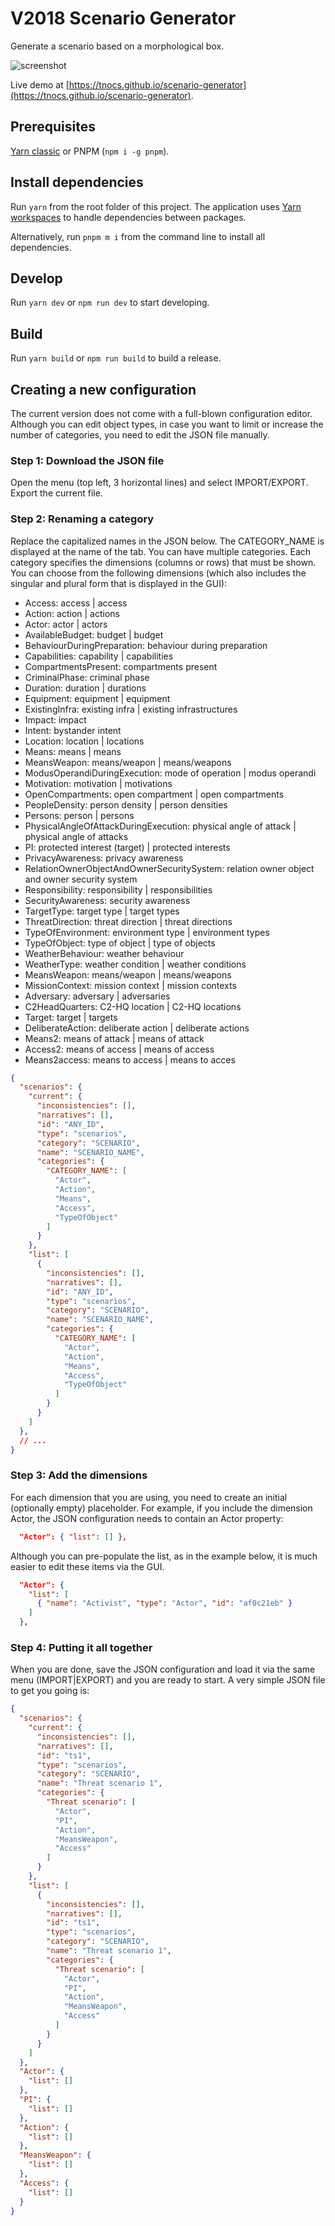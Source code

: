 # V2018 Scenario Generator

Generate a scenario based on a morphological box.

![screenshot](https://github.com/TNOCS/scenario-generator/blob/master/img/screenshot.png?raw=true)

Live demo at [https://tnocs.github.io/scenario-generator](https://tnocs.github.io/scenario-generator).

## Prerequisites

[Yarn classic](https://classic.yarnpkg.com/lang/en/) or PNPM (`npm i -g pnpm`).

## Install dependencies

Run `yarn` from the root folder of this project. The application uses [Yarn workspaces](https://classic.yarnpkg.com/en/docs/workspaces/) to handle dependencies between packages.

Alternatively, run `pnpm m i` from the command line to install all dependencies.

## Develop

Run `yarn dev` or `npm run dev` to start developing.

## Build

Run `yarn build` or `npm run build` to build a release.

## Creating a new configuration

The current version does not come with a full-blown configuration editor. Although you can edit object types, in case you want to limit or increase the number of categories, you need to edit the JSON file manually.

### Step 1: Download the JSON file

Open the menu (top left, 3 horizontal lines) and select IMPORT/EXPORT. Export the current file.

### Step 2: Renaming a category

Replace the capitalized names in the JSON below. The CATEGORY_NAME is displayed at the name of the tab. You can have multiple categories. Each category specifies the dimensions (columns or rows) that must be shown. You can choose from the following dimensions (which also includes the singular and plural form that is displayed in the GUI):

- Access: access | access
- Action: action | actions
- Actor: actor | actors
- AvailableBudget: budget | budget
- BehaviourDuringPreparation: behaviour during preparation
- Capabilities: capability | capabilities
- CompartmentsPresent: compartments present
- CriminalPhase: criminal phase
- Duration: duration | durations
- Equipment: equipment | equipment
- ExistingInfra: existing infra | existing infrastructures
- Impact: impact
- Intent: bystander intent
- Location: location | locations
- Means: means | means
- MeansWeapon: means/weapon | means/weapons
- ModusOperandiDuringExecution: mode of operation | modus operandi
- Motivation: motivation | motivations
- OpenCompartments: open compartment | open compartments
- PeopleDensity: person density | person densities
- Persons: person | persons
- PhysicalAngleOfAttackDuringExecution: physical angle of attack | physical angle of attacks
- PI: protected interest (target) | protected interests
- PrivacyAwareness: privacy awareness
- RelationOwnerObjectAndOwnerSecuritySystem: relation owner object and owner security system
- Responsibility: responsibility | responsibilities
- SecurityAwareness: security awareness
- TargetType: target type | target types
- ThreatDirection: threat direction | threat directions
- TypeOfEnvironment: environment type | environment types
- TypeOfObject: type of object | type of objects
- WeatherBehaviour: weather behaviour
- WeatherType: weather condition | weather conditions
- MeansWeapon: means/weapon | means/weapons
- MissionContext: mission context | mission contexts
- Adversary: adversary | adversaries
- C2HeadQuarters: C2-HQ location | C2-HQ locations
- Target: target | targets
- DeliberateAction: deliberate action | deliberate actions
- Means2: means of attack | means of attack
- Access2: means of access | means of access
- Means2access: means to access | means to acces

```json
{
  "scenarios": {
    "current": {
      "inconsistencies": [],
      "narratives": [],
      "id": "ANY_ID",
      "type": "scenarios",
      "category": "SCENARIO",
      "name": "SCENARIO_NAME",
      "categories": {
        "CATEGORY_NAME": [
          "Actor",
          "Action",
          "Means",
          "Access",
          "TypeOfObject"
        ]
      }
    },
    "list": [
      {
        "inconsistencies": [],
        "narratives": [],
        "id": "ANY_ID",
        "type": "scenarios",
        "category": "SCENARIO",
        "name": "SCENARIO_NAME",
        "categories": {
          "CATEGORY_NAME": [
            "Actor",
            "Action",
            "Means",
            "Access",
            "TypeOfObject"
          ]
        }
      }
    ]
  },
  // ...
}
```

### Step 3: Add the dimensions

For each dimension that you are using, you need to create an initial (optionally empty) placeholder. For example, if you include the dimension Actor, the JSON configuration needs to contain an Actor property:

```json
  "Actor": { "list": [] },
```

Although you can pre-populate the list, as in the example below, it is much easier to edit these items via the GUI.

```json
  "Actor": {
    "list": [
      { "name": "Activist", "type": "Actor", "id": "af0c21eb" }
    ]
  },
```

### Step 4: Putting it all together

When you are done, save the JSON configuration and load it via the same menu (IMPORT|EXPORT) and you are ready to start. A very simple JSON file to get you going is:

```JSON
{
  "scenarios": {
    "current": {
      "inconsistencies": [],
      "narratives": [],
      "id": "ts1",
      "type": "scenarios",
      "category": "SCENARIO",
      "name": "Threat scenario 1",
      "categories": {
        "Threat scenario": [
          "Actor",
          "PI",
          "Action",
          "MeansWeapon",
          "Access"
        ]
      }
    },
    "list": [
      {
        "inconsistencies": [],
        "narratives": [],
        "id": "ts1",
        "type": "scenarios",
        "category": "SCENARIO",
        "name": "Threat scenario 1",
        "categories": {
          "Threat scenario": [
            "Actor",
            "PI",
            "Action",
            "MeansWeapon",
            "Access"
          ]
        }
      }
    ]
  },
  "Actor": {
    "list": []
  },
  "PI": {
    "list": []
  },
  "Action": {
    "list": []
  },
  "MeansWeapon": {
    "list": []
  },
  "Access": {
    "list": []
  }
}
```
